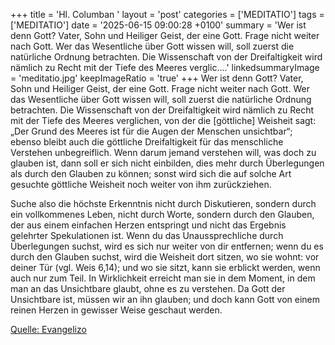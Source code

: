 +++
title = 'Hl. Columban  '
layout = 'post'
categories = ['MEDITATIO']
tags = ['MEDITATIO']
date = '2025-06-15 09:00:28 +0100'
summary = 'Wer ist denn Gott? Vater, Sohn und Heiliger Geist, der eine Gott. Frage nicht weiter nach Gott. Wer das Wesentliche über Gott wissen will, soll zuerst die natürliche Ordnung betrachten. Die Wissenschaft von der Dreifaltigkeit wird nämlich zu Recht mit der Tiefe des Meeres verglic....'
linkedsummaryImage = 'meditatio.jpg'
keepImageRatio = 'true'
+++
Wer ist denn Gott? Vater, Sohn und Heiliger Geist, der eine Gott. Frage nicht weiter nach Gott. Wer das Wesentliche über Gott wissen will, soll zuerst die natürliche Ordnung betrachten. Die Wissenschaft von der Dreifaltigkeit wird nämlich zu Recht mit der Tiefe des Meeres verglichen, von der die [göttliche] Weisheit sagt: „Der Grund des Meeres ist für die Augen der Menschen unsichtbar“; ebenso bleibt auch die göttliche Dreifaltigkeit für das menschliche Verstehen unbegreiflich.<!--more--> Wenn darum jemand verstehen will, was doch zu glauben ist, dann soll er sich nicht einbilden, dies mehr durch Überlegungen als durch den Glauben zu können; sonst wird sich die auf solche Art gesuchte göttliche Weisheit noch weiter von ihm zurückziehen.
 
Suche also die höchste Erkenntnis nicht durch Diskutieren, sondern durch ein vollkommenes Leben, nicht durch Worte, sondern durch den Glauben, der aus einem einfachen Herzen entspringt und nicht das Ergebnis gelehrter Spekulationen ist. Wenn du das Unaussprechliche durch Überlegungen suchst, wird es sich nur weiter von dir entfernen; wenn du es durch den Glauben suchst, wird die Weisheit dort sitzen, wo sie wohnt: vor deiner Tür (vgl. Weis 6,14); und wo sie sitzt, kann sie erblickt werden, wenn auch nur zum Teil. In Wirklichkeit erreicht man sie in dem Moment, in dem man an das Unsichtbare glaubt, ohne es zu verstehen. Da Gott der Unsichtbare ist, müssen wir an ihn glauben; und doch kann Gott von einem reinen Herzen in gewisser Weise geschaut werden.


[Quelle: Evangelizo](https://evangeliumtagfuertag.org/DE/gospel)
